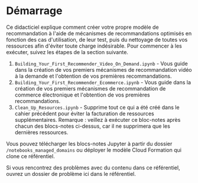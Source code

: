 # Démarrage

Ce didacticiel explique comment créer votre propre modèle de recommandation à l'aide de mécanismes de recommandations optimisés en fonction des cas d'utilisation, de leur test, puis du nettoyage de toutes vos ressources afin d'éviter toute charge indésirable. Pour commencer à les exécuter, suivez les étapes de la section suivante.

1. `Building_Your_First_Recommender_Video_On_Demand.ipynb`  - Vous guide dans la création de vos premiers mécanismes de recommandation vidéo à la demande et l'obtention de vos premières recommandations.
1. `Building_Your_First_Recommender_Ecommerce.ipynb`  - Vous guide dans la création de vos premiers mécanismes de recommandation de commerce électronique et l'obtention de vos premières recommandations.
2. `Clean_Up_Resources.ipynb` - Supprime tout ce qui a été créé dans le cahier précédent pour éviter la facturation de ressources supplémentaires. Remarque : veillez à exécuter ce bloc-notes après chacun des blocs-notes ci-dessus, car il ne supprimera que les dernières ressources.

Vous pouvez télécharger les blocs-notes  Jupyter à partir du dossier `/notebooks_managed_domains` ou déployer le modèle Cloud Formation qui clone ce référentiel.

Si vous rencontrez des problèmes avec du contenu dans ce référentiel, ouvrez un dossier de problème ici dans le référentiel.